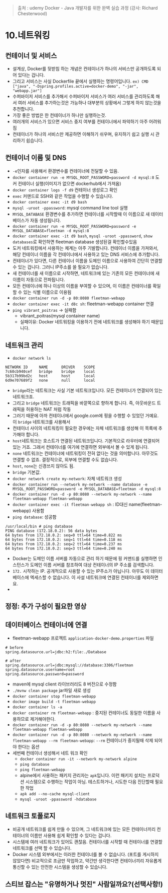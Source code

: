 > 출처 : udemy Docker - Java 개발자를 위한 완벽 실습 과정 (강사: Richard Chesterwood)

# 10.네트워킹
## 컨테이너 및 서비스
- 설계상, Docker를 뒷받침 하는 개념은 컨테이너가 하나의 서비스만 공개하도록 되어 있다는 겁니다.
- 그리고 서비스는 사실 Dockerfile 끝에서 실행하는 명령어입니다. `ex) CMD ["java", "-Dspring.profiles.active=docker-demo", "-jar", "webapp.jar"]`
- 수퍼바이저 서비스를 추가해서 수퍼바이저 서비스가 여러 서비스를 관리하도록 해서 여러 서비스를 추가하는것은 가능하나
대부분의 상황에서 그렇게 하지 않는것을 추천합니다. 
- 가장 좋은 방법은 한 컨테이너가 하나만 실행하는것.
- 여러개의 서비스가 있으면 서비스 중지 여부를 컨테이너에서 파악하기 아주 어려워짐
- 컨테이너가 하나의 서비스만 제공하면 이해하기 쉬우며, 유지하기 쉽고 실행 시 관리하기 쉽습니다.

## 컨테이너 이름 및 DNS
- `-e`인자를 사용해서 환경변수를 컨테이너에 전달할 수 있음.
- `docker container run -e MYSQL_ROOT_PASSWORD=password -d mysql:8` 도커 컨테이너 실행(이미지가 없으면 dockerhub에서 가져옴)
- `docker container logs -f d9` 컨테이너 생성로그 확인
- `exec` 커맨드로 SSH와 같은 작업을 수행할 수 있습니다.
- `docker container exec -it d9 bash`
- `mysql -uroot -ppassword`: mysql command line tool 실행
- `MYSQL_DATABASE` 환경변수를 추가하면 컨테이너를 시작할때 이 이름으로 새 데이터베이스가 자동 생성됩니다.
- `docker container run -e MYSQL_ROOT_PASSWORD=password -e MYSQL_DATABASE=fleetman -d mysql:8`
- `docker container exec -it d9 bash`, `mysql -uroot -ppassword`, `show databases`로 확인하면 fleetman database 생성된걸 확인할수있음
- 도커 네트워킹에서 사용하는 체계는 아주 기발합니다. 컨테이너 이름을 가져와서, 해당 컨테이너 이름을 각 컨테이너에서 사용하고 있는 DNS 서비스에 추가합니다.
- 컨테이너가 있다면, 다른 컨테이너 이름을 도메인 이름으로 사용하여 간단히 연결할 수 있는 겁니다. 그러니 IP주소를 쓸 필요가 없습니다.
- 새 컨테이너를 새 이름으로 시작하면, 네트워크에 있는 기존의 모든 컨테이너에 새이름이 자동으로 전파됩니다.
- 모든 컨테이너에 하나 이상의 이름을 부여할 수 있으며, 이 이름은 컨테이너를 확일할 수 있는 식별 이름으로 이용됨
- `docker container run -d -p 80:8080 fleetman-webapp`
- `docker container exec -it d8c sh`: fleetman-webapp container 연결
- `ping vibrant_poitras` -> 실패함 
  * vibrant_poitras(mysql container name)
  * 실패이유: Docker 네트워킹을 이용하기 전에 네트워크를 생성해야 하기 때문입니다.

## 네트워크 관리
- `docker network ls`
```shell
NETWORK ID     NAME      DRIVER    SCOPE
7c60cb940cef   bridge    bridge    local
5b317b99bd2c   host      host      local
6d9e707689f2   none      null      local
```
- `bridge`라는 네트워크는 사실 기본 네트워크입니다. 모든 컨테이너가 연결되어 있는 네트워크죠.
- 그리고 `bridge` 네트워크는 트래픽을 바깥쪽으로 향하게 합니다. 즉, 아웃바운드 트래픽을 허용하는 NAT 처럼 작동
- 그러기 때문에 아까 컨테이너에서 google.com에 핑을 수행할 수 있었던 거예요. 이 `bridge` 네트워크를 사용해서
- 컨테이너 사이의 네트워킹이 필요한 경우에는 자체 네트워크를 생성해 이 목록에 추가해야 합니다.
- `host`네트워크는 호스트가 연결된 네트워크입니다. 기본적으로 라우터에 연결되어 있는 거죠. 그래서 컨테이너를 여기에 연결하면 외부에서 볼 수 있게 됩니다.
- `none` 네트워크는 컨테이너에 네트워킹이 전혀 없다는 것을 의미합니다. 아무것도 연결할 수 없죠. 결정적으로, 외부에 연결할 수도 없습니다.
- `host`, `none`는 신경쓰지 않아도 됨.
- `bridge` 기본값.
- `docker network create my-network`: 자체 네트워크 생성
- `docker container run --network my-network --name database -e MYSQL_ROOT_PASSWORD=password -e MYSQL_DATABASE=fleetman -d mysql:8`
- `docker container run -d -p 80:8080 --network my-network --name fleetman-webapp fleetman-webapp`
- `docker container exec -it fleetman-webapp sh` : ID대신 name(fleetman-webapp) 사용함 
- `ping database`: 성공함
```shell
/usr/local/bin # ping database
PING database (172.18.0.2): 56 data bytes
64 bytes from 172.18.0.2: seq=0 ttl=64 time=0.822 ms
64 bytes from 172.18.0.2: seq=1 ttl=64 time=0.118 ms
64 bytes from 172.18.0.2: seq=2 ttl=64 time=0.237 ms
64 bytes from 172.18.0.2: seq=3 ttl=64 time=0.240 ms
```
- Docker는 도메인 이름 서버를 자동으로 관리 하기 때문에 핑 커맨드를 실행하면 인스턴스가 도메인 이름 서버를 참조하여 대상 컨테이너의 IP 주소를 검색합니다.
- `172.` 시작하는 IP. 공개적으로 사용할 수 있는 IP주소가 아닙니다. 아무도 이 데이터베이스에 엑세스할 수 없습니다. 이 사설 네트워크에 연결된 컨테이너를 제외하면요.
-

## 정정: 추가 구성이 필요한 영상

## 데이터베이스 컨테이너에 연결
- fleetman-webapp 프로젝트 `application-docker-demo.properties` 파일
```properties
# before
spring.datasource.url=jdbc:h2:file:./Database
```
```properties
# after
spring.datasource.url=jdbc:mysql://database:3306/fleetman
spring.datasource.username=root
spring.datasource.password=password
```
- maven에 mysql client 라이브러리도 8 버전으로 수정함
- `./mvnw clean package` jar파일 새로 생성
- `docker container stop fleetman-webapp`
- `docker image build -t fleetman-webapp`
- `docker container ls -a`
- `docker container rm fleetman-webapp` : 중지된 컨테이너도 동일한 이름을 사용하므로 제거해야한다.
- `docker container run -d -p 80:8080 --network my-network --name fleetman-webapp fleetman-webapp`
- `docker container run -d -p 80:8080 --network my-network --name fleetman-webapp --rm fleetman-webapp`: `--rm` 컨테이너가 중지될때 삭제 되어야 한다는 옵션
- 세번째 컨테이너 생성해서 네트 워크 확인
  * `docker container run -it --network my-network alpine`
  * `ping database`
  * `ping fleetman-webapp`
  * alpine에서 사용하는 패키지 관리자는 `apk`입니다. 이런 패키지 설치는 프로덕션 시스템으로 수행하는 작업이 아님. 테스트하거나, 시도한 다음 진단할때 필요한 작업
  * `apk add --no-cache mysql-client`
  * `mysql -uroot -ppassword -hdatabase`

## 네트워크 토폴로지
- 비공개 네트워크를 쉽게 만들 수 있으며, 그 네트워크에 있는 모든 컨테이너끼리 컨테이너의 이름만 사용해 쉽게 확인할 수 있다는 겁니다.
- 시스템에 여러 네트워크가 있어도 괜찮음. 컨테이너를 시작할 때 컨테이너를 연결할 네트워크를 선택 할 수 있습니다.
- Docker 시스템 외부에서는 이러한 컨테이너를 볼 수 없습니다. (포트를 게시하지 않았다면) 비교적으로 조금만 작업하고, 약간만 생각한다면
컨테이너끼리 자유롭게 통신할 수 있는 안전한 시스템을 생성할 수 있습니다.

## 스티브 잡스는 "유명하거나 멋진" 사람일까요?(선택사항!)
